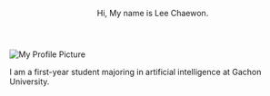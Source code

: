 <header>

Hi, My name is Lee Chaewon. 
</header>


![My Profile Picture](https://github.com/l-eechaewon.png)

<footer>
I am a first-year student majoring in artificial intelligence at Gachon University.
